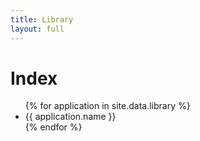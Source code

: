 ```yaml
---
title: Library
layout: full
---
```


# Index

<ul>
    {% for application in site.data.library %}
        <li>{{ application.name }}</li>
    {% endfor %}
</ul>
